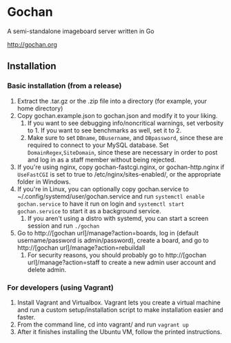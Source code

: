 # Gochan
A semi-standalone imageboard server written in Go

http://gochan.org


## Installation

### Basic installation (from a release)
1. Extract the .tar.gz or the .zip file into a directory (for example, your home directory)
2. Copy gochan.example.json to gochan.json and modify it to your liking.
	1. If you want to see debugging info/noncritical warnings, set verbosity to 1. If you want to see benchmarks as well, set it to 2.
	2. Make sure to set `DBname`, `DBusername`, and `DBpassword`, since these are required to connect to your MySQL database. Set `DomainRegex`,`SiteDomain`, since these are necessary in order to post and log in as a staff member without being rejected.
3. If you're using nginx, copy gochan-fastcgi.nginx, or gochan-http.nginx if `UseFastCGI` is set to true to /etc/nginx/sites-enabled/, or the appropriate folder in Windows.
4. If you're in Linux, you can optionally copy gochan.service to ~/.config/systemd/user/gochan.service and run `systemctl enable gochan.service` to have it run on login and `systemctl start gochan.service` to start it as a background service.
	1. If you aren't using a distro with systemd, you can start a screen session and run `./gochan`
5. Go to http://[gochan url]/manage?action=boards, log in (default username/password is admin/password), create a board, and go to http://[gochan url]/manage?action=rebuildall
	1. For security reasons, you should probably go to http://[gochan url]/manage?action=staff to create a new admin user account and delete admin.

### For developers (using Vagrant)
1. Install Vagrant and Virtualbox. Vagrant lets you create a virtual machine and run a custom setup/installation script to make installation easier and faster.
2. From the command line, cd into vagrant/ and run `vagrant up`
3. After it finishes installing the Ubuntu VM, follow the printed instructions.